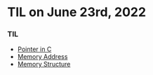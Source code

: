 # **TIL on June 23rd, 2022**

### TIL
- [Pointer in C](../../../Languages/C/pointer-06-23-2022.md) 
- [Memory Address](../../../ETC/memory-address-06-23-2022.md)
- [Memory Structure](../../../ETC/memory-structure-06-23-2022.md)